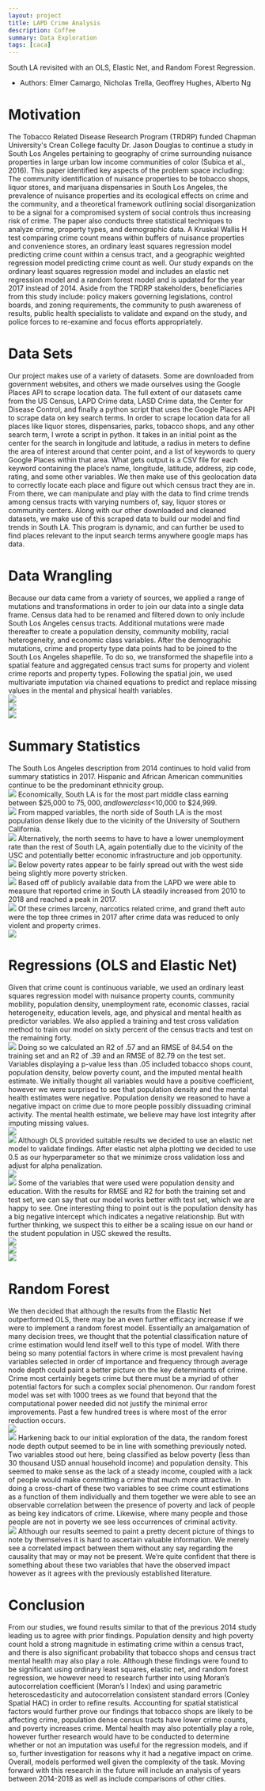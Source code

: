 ```yaml
---
layout: project
title: LAPD Crime Analysis
description: Coffee
summary: Data Exploration
tags: [caca]
---
```


South LA revisited with an OLS, Elastic Net, and Random Forest Regression.
- Authors: Elmer Camargo, Nicholas Trella, Geoffrey Hughes, Alberto Ng 

Motivation
======
The Tobacco Related Disease Research Program (TRDRP) funded Chapman University's Crean College faculty Dr. Jason Douglas to continue a study in South Los Angeles pertaining to geography of crime surrounding nuisance properties in large urban low income communities of color (Subica et al., 2016). 
This paper identified key aspects of the problem space including: The community identification of nuisance properties to be tobacco shops, liquor stores, and marijuana dispensaries in South Los Angeles, the prevalence of nuisance properties and its ecological effects on crime and the community, and a theoretical framework outlining social disorganization to be a signal for a compromised system of social controls thus increasing risk of crime. The paper also conducts three statistical techniques to analyze crime, property types, and demographic data. A Kruskal Wallis H test comparing crime count means within buffers of nuisance properties and convenience stores, an ordinary least squares regression model predicting crime count within a census tract, and a geographic weighted regression model predicting crime count as well. 
Our study expands on the ordinary least squares regression model and includes an elastic net regression model and a random forest model and is updated for the year 2017 instead of 2014. Aside from the TRDRP stakeholders, beneficiaries from this study include: policy makers governing legislations, control boards, and zoning requirements, the community to push awareness of results, public health specialists to validate and expand on the study, and police forces to re-examine and focus efforts appropriately.

Data Sets
======
Our project makes use of a variety of datasets. Some are downloaded from government websites, and others we made ourselves using the Google Places API to scrape location data. The full extent of our datasets came from the US Census, LAPD Crime data, LASD Crime data, the Center for Disease Control, and finally a python script that uses the Google Places API to scrape data on key search terms. 	In order to scrape location data for all places like liquor stores, dispensaries, parks, tobacco shops, and any other search term, I wrote a script in python. It takes in an initial point as the center for the search in longitude and latitude, a radius in meters to define the area of interest around that center point, and a list of keywords to query Google Places within that area. What gets output is a CSV file for each keyword containing the place’s name, longitude, latitude, address, zip code, rating, and some other variables. We then make use of this geolocation data to correctly locate each place and figure out which census tract they are in. From there, we can manipulate and play with the data to find crime trends among census tracts with varying numbers of, say, liquor stores or community centers. Along with our other downloaded and cleaned datasets, we make use of this scraped data to build our model and find trends in South LA. This program is dynamic, and can further be used to find places relevant to the input search terms anywhere google maps has data.

Data Wrangling
======
Because our data came from a variety of sources, we applied a range of mutations and transformations in order to join our data into a single data frame. Census data had to be renamed and filtered down to only include South Los Angeles census tracts. Additional mutations were made thereafter to create a population density, community mobility, racial heterogeneity, and economic class variables. After the demographic mutations, crime and property type data points had to be joined to the South Los Angeles shapefile. To do so, we transformed the shapefile into a spatial feature and aggregated census tract sums for property and violent crime reports and property types. Following the spatial join, we used multivariate imputation via chained equations to predict and replace missing values in the mental and physical health variables.
<br/><img src='{{ site.baseurl }}/images/orientation.png'>
<br/><img src='{{ site.baseurl }}/images/county_crime.png'>
<br/><img src='{{ site.baseurl }}/images/sla_crime.jpg'>

Summary Statistics
======
The South Los Angeles description from 2014 continues to hold valid from summary statistics in 2017. Hispanic and African American communities continue to be the predominant ethnicity group. <br/><img src='{{ site.baseurl }}/images/demographics.png'> Economically, South LA is for the most part middle class earning between $25,000 to $75,000, and lower class  <$10,000 to $24,999.<br/><img src='{{ site.baseurl }}/images/econ_chars.png'> From mapped variables, the north side of South LA is the most population dense likely due to the vicinity of the University of Southern California. <br/><img src='{{ site.baseurl }}/images/pop_density.jpg'> Alternatively, the north seems to have to have a lower unemployment rate than the rest of South LA, again potentially due to the vicinity of the USC and potentially better economic infrastructure and job opportunity. <br/><img src='{{ site.baseurl }}/images/unemployment.jpg'> Below poverty rates appear to be fairly spread out with the west side being slightly more poverty stricken. <br/><img src='{{ site.baseurl }}/images/below_pov.jpg'>
	Based off of publicly available data from the LAPD we were able to measure that reported crime in South LA steadily increased from 2010 to 2018 and reached a peak in 2017.<br/><img src='/images/crime_rate.jpg'> Of these crimes larceny, narcotics related crime, and grand theft auto were the top three crimes in 2017 after crime data was reduced to only violent and property crimes. <br/><img src='/images/top_crimes.png'>

Regressions (OLS and Elastic Net)
======
Given that crime count is continuous variable, we used an ordinary least squares regression model with nuisance property counts, community mobility, population density, unemployment rate, economic classes, racial heterogeneity, education levels, age, and physical and mental health as predictor variables. We also applied a training and test cross validation method to train our model on sixty percent of the census tracts and test on the remaining forty. <br/><img src='{{ site.baseurl }}/images/ols_call.png'> Doing so we calculated an R2 of .57 and an RMSE of 84.54 on the training set and an R2 of .39 and an RMSE of 82.79 on the test set. Variables displaying a p-value less than .05 included tobacco shops count, population density, below poverty count, and the imputed mental health estimate. We initially thought all variables would have a positive coefficient, however we were surprised to see that population density and the mental health estimates were negative. Population density we reasoned to have a negative impact on crime due to more people possibly dissuading criminal activity. The mental health estimate, we believe may have lost integrity after imputing missing values. <br/><img src='{{ site.baseurl }}/images/ols_coef.png'> <br/><img src='{{ site.baseurl }}/images/ols_results.png'> Although OLS provided suitable results we decided to use an elastic net model to validate findings.
After elastic net alpha plotting we decided to use 0.5 as our hyperparameter so that we minimize cross validation loss and adjust for alpha penalization. <br/><img src='{{ site.baseurl }}/images/enet.png'> <br/><img src='{{ site.baseurl }}/images/lambda.png'> Some of the variables that were used were population density and education. With the results for RMSE and R2 for both the training set and test set, we can say that our model works better with test set, which we are happy to see. One interesting thing to point out is the population density has a big negative intercept which indicates a negative relationship. But with further thinking, we suspect this to either be a scaling issue on our hand or the student population in USC skewed the results. <br/><img src='{{ site.baseurl }}/images/enet_call.png'> <br/><img src='{{ site.baseurl }}/images/enet_coef.png'> <br/><img src='{{ site.baseurl }}/images/enet_results.png'>

Random Forest
======
We then decided that although the results from the Elastic Net outperformed OLS, there may be an even further efficacy increase if we were to implement a random forest model. Essentially an amalgamation of many decision trees, we thought that the potential classification nature of crime estimation would lend itself well to this type of model. With there being so many potential factors in where crime is most prevalent having variables selected in order of importance and frequency through average node depth could paint a better picture on the key determinants of crime. Crime most certainly begets crime but there must be a myriad of other potential factors for such a complex social phenomenon. 
	Our random forest model was set with 1000 trees as we found that beyond that the computational power needed did not justify the minimal error improvements. Past a few hundred trees is where most of the error reduction occurs. <br/><img src='/images/rf_errors.png'> <br/><img src='/images/importance.png'> Harkening back to our initial exploration of the data, the random forest node depth output seemed to be in line with something previously noted. Two variables stood out here, being classified as below poverty (less than 30 thousand USD annual household income) and population density. This seemed to make sense as the lack of a steady income, coupled with a lack of people would make committing a crime that much more attractive. In doing a cross-chart of these two variables to see crime count estimations as a function of them individually and them together we were able to see an observable correlation between the presence of poverty and lack of people as being key indicators of crime. Likewise, where many people and those people are not in poverty we see less occurrences of criminal activity. <br/><img src='/images/pov_pop.png'> Although our results seemed to paint a pretty decent picture of things to note by themselves it is hard to ascertain valuable information. We merely see a correlated impact between them without any say regarding the causality that may or may not be present. We’re quite confident that there is something about these two variables that have the observed impact however as it agrees with the previously established literature. 

Conclusion
======
From our studies, we found results similar to that of the previous 2014 study leading us to agree with prior findings. Population density and high poverty count hold a strong magnitude in estimating crime within a census tract, and there is also significant probability that tobacco shops and census tract mental health may also play a role. Although these findings were found to be significant using ordinary least squares, elastic net, and random forest regression, we however need to research further into using Moran’s autocorrelation coefficient (Moran’s I Index) and using parametric heteroscedasticity and autocorrelation consistent standard errors (Conley Spatial HAC)  in order to refine results. Accounting for spatial statistical factors would further prove our findings that tobacco shops are likely to be affecting crime, population dense census tracts have lower crime counts, and poverty increases crime. Mental health may also potentially play a role, however further research would have to be conducted to determine whether or not an imputation was useful for the regression models, and if so, further investigation for reasons why it had a negative impact on crime. Overall, models performed well given the complexity of the task. Moving forward with this research in the future will include an analysis of years between 2014-2018 as well as include comparisons of other cities.    

